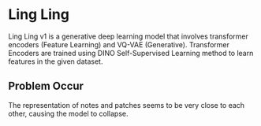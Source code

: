 # Ling Ling
 
Ling Ling v1 is a generative deep learning model that involves transformer encoders (Feature Learning) and VQ-VAE (Generative).
Transformer Encoders are trained using DINO Self-Supervised Learning method to learn features in the given dataset. 

## Problem Occur
The representation of notes and patches seems to be very close to each other, causing the model to collapse. 